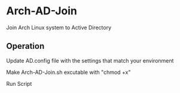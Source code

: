 # Arch-AD-Join
Join Arch Linux system to Active Directory

## Operation
Update AD.config file with the settings that match your environment

Make Arch-AD-Join.sh excutable with "chmod +x"

Run Script
